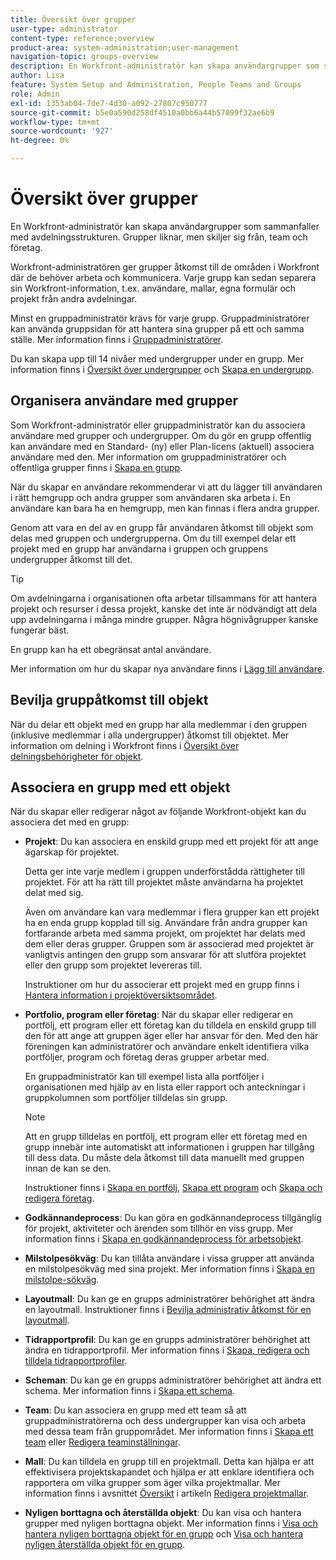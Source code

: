```yaml
---
title: Översikt över grupper
user-type: administrator
content-type: reference;overview
product-area: system-administration;user-management
navigation-topic: groups-overview
description: En Workfront-administratör kan skapa användargrupper som sammanfaller med avdelningsstrukturen. Grupper liknar, men skiljer sig från, team och företag.
author: Lisa
feature: System Setup and Administration, People Teams and Groups
role: Admin
exl-id: 1353ab04-7de7-4d30-a092-27807c950777
source-git-commit: b5e0a590d258df4510a0bb6a44b57099f32ae6b9
workflow-type: tm+mt
source-wordcount: '927'
ht-degree: 0%

---
```


# Översikt över grupper

<!-- Audited: 01/2024 -->

En Workfront-administratör kan skapa användargrupper som sammanfaller med avdelningsstrukturen. Grupper liknar, men skiljer sig från, team och företag.

Workfront-administratören ger grupper åtkomst till de områden i Workfront där de behöver arbeta och kommunicera. Varje grupp kan sedan separera sin Workfront-information, t.ex. användare, mallar, egna formulär och projekt från andra avdelningar.

Minst en gruppadministratör krävs för varje grupp. Gruppadministratörer kan använda gruppsidan för att hantera sina grupper på ett och samma ställe. Mer information finns i [Gruppadministratörer](../../../administration-and-setup/manage-groups/group-roles/group-administrators.md).

Du kan skapa upp till 14 nivåer med undergrupper under en grupp. Mer information finns i [Översikt över undergrupper](../../../administration-and-setup/manage-groups/groups-overview/subgroups.md) och [Skapa en undergrupp](../../../administration-and-setup/manage-groups/create-and-manage-subgroups/create-a-subgroup.md).

## Organisera användare med grupper

Som Workfront-administratör eller gruppadministratör kan du associera användare med grupper och undergrupper. Om du gör en grupp offentlig kan användare med en Standard- (ny) eller Plan-licens (aktuell) associera användare med den. Mer information om gruppadministratörer och offentliga grupper finns i [Skapa en grupp](../../../administration-and-setup/manage-groups/create-and-manage-groups/create-a-group.md).

När du skapar en användare rekommenderar vi att du lägger till användaren i rätt hemgrupp och andra grupper som användaren ska arbeta i. En användare kan bara ha en hemgrupp, men kan finnas i flera andra grupper.

Genom att vara en del av en grupp får användaren åtkomst till objekt som delas med gruppen och undergrupperna. Om du till exempel delar ett projekt med en grupp har användarna i gruppen och gruppens undergrupper åtkomst till det.

>[!TIP]
>
>Om avdelningarna i organisationen ofta arbetar tillsammans för att hantera projekt och resurser i dessa projekt, kanske det inte är nödvändigt att dela upp avdelningarna i många mindre grupper. Några högnivågrupper kanske fungerar bäst.

En grupp kan ha ett obegränsat antal användare.

Mer information om hur du skapar nya användare finns i [Lägg till användare](../../../administration-and-setup/add-users/add-users.md).

## Bevilja gruppåtkomst till objekt

När du delar ett objekt med en grupp har alla medlemmar i den gruppen (inklusive medlemmar i alla undergrupper) åtkomst till objektet. Mer information om delning i Workfront finns i [Översikt över delningsbehörigheter för objekt](../../../workfront-basics/grant-and-request-access-to-objects/sharing-permissions-on-objects-overview.md).

## Associera en grupp med ett objekt

När du skapar eller redigerar något av följande Workfront-objekt kan du associera det med en grupp:

* **Projekt**: Du kan associera en enskild grupp med ett projekt för att ange ägarskap för projektet.

  Detta ger inte varje medlem i gruppen underförstådda rättigheter till projektet. För att ha rätt till projektet måste användarna ha projektet delat med sig.

  Även om användare kan vara medlemmar i flera grupper kan ett projekt ha en enda grupp kopplad till sig. Användare från andra grupper kan fortfarande arbeta med samma projekt, om projektet har delats med dem eller deras grupper. Gruppen som är associerad med projektet är vanligtvis antingen den grupp som ansvarar för att slutföra projektet eller den grupp som projektet levereras till.

  Instruktioner om hur du associerar ett projekt med en grupp finns i [Hantera information i projektöversiktsområdet](../../../manage-work/projects/manage-projects/understand-project-overview-area.md).

* **Portfolio, program eller företag**: När du skapar eller redigerar en portfölj, ett program eller ett företag kan du tilldela en enskild grupp till den för att ange att gruppen äger eller har ansvar för den. Med den här föreningen kan administratörer och användare enkelt identifiera vilka portföljer, program och företag deras grupper arbetar med.

  En gruppadministratör kan till exempel lista alla portföljer i organisationen med hjälp av en lista eller rapport och anteckningar i gruppkolumnen som portföljer tilldelas sin grupp.

  >[!NOTE]
  >
  >Att en grupp tilldelas en portfölj, ett program eller ett företag med en grupp innebär inte automatiskt att informationen i gruppen har tillgång till dess data. Du måste dela åtkomst till data manuellt med gruppen innan de kan se den.

  Instruktioner finns i [Skapa en portfölj](../../../manage-work/portfolios/create-and-manage-portfolios/create-portfolios.md), [Skapa ett program](../../../manage-work/portfolios/create-and-manage-programs/create-program.md) och [Skapa och redigera företag](../../../administration-and-setup/set-up-workfront/organizational-setup/create-and-edit-companies.md).

* **Godkännandeprocess**: Du kan göra en godkännandeprocess tillgänglig för projekt, aktiviteter och ärenden som tillhör en viss grupp. Mer information finns i [Skapa en godkännandeprocess för arbetsobjekt](../../../administration-and-setup/customize-workfront/configure-approval-milestone-processes/create-approval-processes.md).
* **Milstolpesökväg**: Du kan tillåta användare i vissa grupper att använda en milstolpesökväg med sina projekt. Mer information finns i [Skapa en milstolpe-sökväg](../../../administration-and-setup/customize-workfront/configure-approval-milestone-processes/create-milestone-path.md).
* **Layoutmall**: Du kan ge en grupps administratörer behörighet att ändra en layoutmall. Instruktioner finns i [Bevilja administrativ åtkomst för en layoutmall](../../../administration-and-setup/customize-workfront/use-layout-templates/grant-admin-access-layout-template.md).

* **Tidrapportprofil**: Du kan ge en grupps administratörer behörighet att ändra en tidrapportprofil. Mer information finns i [Skapa, redigera och tilldela tidrapportprofiler](../../../timesheets/create-and-manage-timesheets/create-timesheet-profiles.md).

* **Scheman**: Du kan ge en grupps administratörer behörighet att ändra ett schema. Mer information finns i [Skapa ett schema](../../../administration-and-setup/set-up-workfront/configure-timesheets-schedules/create-schedules.md).
* **Team**: Du kan associera en grupp med ett team så att gruppadministratörerna och dess undergrupper kan visa och arbeta med dessa team från gruppområdet. Mer information finns i [Skapa ett team](../../../people-teams-and-groups/create-and-manage-teams/create-a-team.md) eller [Redigera teaminställningar](../../../people-teams-and-groups/create-and-manage-teams/edit-team-settings.md).
* **Mall**: Du kan tilldela en grupp till en projektmall. Detta kan hjälpa er att effektivisera projektskapandet och hjälpa er att enklare identifiera och rapportera om vilka grupper som äger vilka projektmallar. Mer information finns i avsnittet [Översikt](../../../manage-work/projects/create-and-manage-templates/edit-templates.md#overview) i artikeln [Redigera projektmallar](../../../manage-work/projects/create-and-manage-templates/edit-templates.md).

* **Nyligen borttagna och återställda objekt**: Du kan visa och hantera grupper med nyligen borttagna objekt. Mer information finns i [Visa och hantera nyligen borttagna objekt för en grupp](../../../administration-and-setup/manage-groups/work-with-group-objects/view-manage-groups-recently-deleted-objects.md) och [Visa och hantera nyligen återställda objekt för en grupp](../../../administration-and-setup/manage-groups/work-with-group-objects/view-manage-groups-recently-restored-objects.md).
